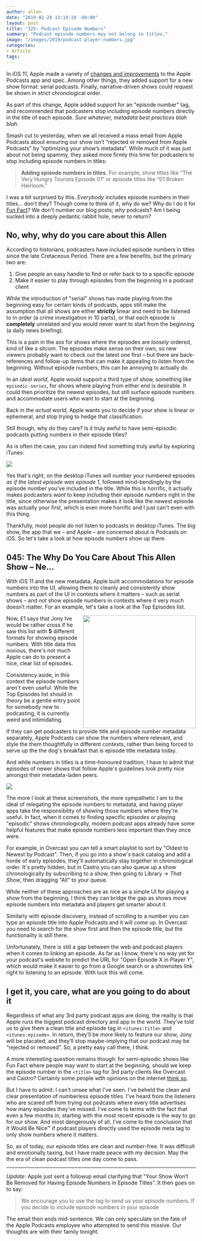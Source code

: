 ```yaml
---
author: allen
date: "2019-02-28 13:10:10 -08:00"
layout: post
title: "325: Podcast Episode Numbers"
summary: "Podcast episode numbers may not belong in titles."
image: "/images/2019/podcast-player-numbers.jpg"
categories:
- Article
tags:
---
```


In iOS 11, Apple  made a variety of [changes and improvements](https://developer.apple.com/videos/play/wwdc2017/512) to the Apple Podcasts app and spec. Among other things, they added support for a new show format: serial podcasts. Finally, narrative-driven shows could request be shown in strict chronological order.

As part of this change, Apple added support for an "episode number" tag, and recommended that podcasters stop including episode numbers directly in the title of each episode. _Sure whatever, metadata best practices blah blah._

Smash cut to yesterday, when we all received a mass email from Apple Podcasts about ensuring our show isn’t “rejected or removed from Apple Podcasts” by “optimizing your show’s metadata”. While much of it was just about not being spammy, they asked more firmly this time for podcasters to stop including episode numbers in titles:

> **Adding episode numbers in titles.** For example, show titles like “The Very Hungry Tourists Episode 01” or episode titles like “01 Broken Heirloom.”

I was a bit surprised by this. _Everybody_ includes episode numbers in their titles... don't they? Though come to think of it, why do we? Why do I do it for [Fun Fact](https://funfact.fm/)? We don't number our blog posts; why podcasts? Am I being sucked into a deeply pedantic rabbit hole, never to return?

## No, why, why do you care about this Allen

According to historians, podcasters have included episode numbers in titles since the late Cretaceous Period. There are a few benefits, but the primary two are:

1. Give people an easy handle to find or refer back to to a specific episode
2. Make it easier to play through episodes from the beginning in a podcast client

While the introduction of "serial" shows has made playing from the beginning easy for certain kinds of podcasts, apps still make the assumption that all shows are either **strictly** linear and need to be listened to in order (a crime investigation in 10 parts), or that each episode is **completely** unrelated and you would never want to start from the beginning (a daily news briefing).

This is a pain in the ass for shows where the episodes are _loosely_ ordered, kind of like a sitcom. The episodes make sense on their own, so new viewers probably want to check out the latest one first – but there are back-references and follow-up items that can make it appealing to listen from the beginning. Without episode numbers, this can be annoying to actually do.

In an _ideal world_, Apple would support a third type of show, something like `episodic-series`, for shows where playing from either end is desirable. It could then prioritize the newest episodes, but still surface episode numbers and accommodate users who want to start at the beginning.

Back in the _actual world_, Apple wants you to decide if your show is linear or ephemeral, and stop trying to hedge that classification.

Still though, why do they care? Is it truly awful to have semi-episodic podcasts putting numbers in their episode titles?

As is often the case, you can indeed find something truly awful by exploring iTunes:

<img src="/images/2019/itunes-numbers.png">

Yes that's right, on the desktop iTunes will number your numbered episodes _as if the latest episode was episode 1_, followed mind-bendingly by the episode number you've included in the title. While this is horrific, it actually makes podcasters _want_ to keep including their episode numbers right in the title, since otherwise the presentation makes it look like the newest episode was actually your first, which is even more horrific and I just can't even with this thing.

Thankfully, most people do not listen to podcasts in desktop iTunes. The big show, the app that we – and Apple – are concerned about is Podcasts on iOS. So let's take a look at how episode numbers show up there.

## 045: The Why Do You Care About This Allen Show – Ne...

With iOS 11 and the new metadata, Apple built accommodations for episode numbers into the UI, allowing them to cleanly and consistently show numbers as part of the UI in contexts where it matters – such as serial shows – and _not_ show episode numbers in contexts where it very much doesn’t matter. For an example, let's take a look at the Top Episodes list.

<img src="/images/2019/podcasts-top-episodes.jpg" style="float: right; width: 300px">

Now, £1 says that Jony Ive would be rather cross if he saw this list with **5** different formats for showing episode numbers. With title data this noxious, there's not much Apple can do to present a nice, clear list of episodes.

Consistency aside, in this context the episode numbers aren't even useful. While the Top Episodes list should in theory be a gentle entry point for somebody new to podcasting, it is currently weird and intimidating.

If they can get podcasters to provide title and episode number metadata separately, Apple Podcasts can show the numbers where relevant, and style the them thoughtfully in different contexts, rather than being forced to serve up the the dog's breakfast that is episode title metadata today.

And while numbers in titles is a time-honoured tradition, I have to admit that episodes of newer shows that follow Apple's guidelines look pretty nice amongst their metadata-laden peers.

<img src="/images/2019/podcast-player-numbers.jpg">

The more I look at these screenshots, the more sympathetic I am to the ideal of relegating the episode numbers to metadata, and having player apps take the responsibility of showing those numbers where they're useful. In fact, when it comes to finding specific episodes or playing "episodic" shows chronologically, modern podcast apps already have some helpful features that make episode numbers less important than they once were.

For example, in Overcast you can tell a smart playlist to sort by "Oldest to Newest by Podcast". Then, if you go into a show's back catalog and add a horde of early episodes, they'll automatically stay together in chronological order. It's pretty hidden, but in Castro you can also queue up a show chronologically by subscribing to a show, then going to Library → _That Show_, then dragging "All" to your queue.

While neither of these approaches are as nice as a simple UI for playing a show from the beginning, I think they can bridge the gap as shows move episode numbers into metadata and players get smarter about it.

Similarly with episode discovery, instead of scrolling to a number you can type an episode title into Apple Podcasts and it will come up. In Overcast you need to search for the show first and then the episode title, but the functionality is still there.

Unfortunately, there is still a gap between the web and podcast players when it comes to linking an episode. As far as I know, there's no way yet for your podcast's website to predict the URL for "Open Episode X in Player Y", which would make it easier to go from a Google search or a shownotes link right to listening to an episode. With luck this will come.

## I get it, you care, what are you going to do about it

Regardless of what any 3rd party podcast apps are doing, the reality is that Apple runs the biggest podcast directory and app in the world. They’ve told us to give them a clean title and episode tag in `<itunes:title>` and `<itunes:episode>`. In return, they’ll be more likely to feature our show, Jony will be placated, and they’ll stop maybe-implying that our podcast may be “rejected or removed”. So, a pretty easy call there, I think.

A more interesting question remains though: for semi-episodic shows like Fun Fact where people may want to start at the beginning, should we keep the episode number in the `<title>` tag for 3rd party clients like Overcast and Castro? Certainly some people with opinions on the internet [think so](https://twitter.com/apike/status/1100837204346032128).

But I have to admit: I can't unsee what I've seen. I’ve beheld the clean and clear presentation of numberless episode titles. I’ve heard from the listeners who are scared off from trying out podcasts where every title advertises how many episodes they've missed. I've come to terms with the fact that even a few months in, starting with the most recent episode is the way to go for our show. And most dangerously of all, I’ve come to the conclusion that It Would Be Nice™ if podcast players directly used the episode meta tag to only show numbers where it matters.

So, as of today, our episode titles are clean and number-free. It was difficult and emotionally taxing, but I have made peace with my decision. May the the era of clean podcast titles one day come to pass.

---

_Update_: Apple just sent a followup email clarifying that "Your Show Won’t Be Removed for Having Episode Numbers in Episode Titles". It then goes on to say:

> We encourage you to use the tag to send us your episode numbers. If you decide to include episode numbers in your episode

The email then ends mid-sentence. We can only speculate on the fate of the Apple Podcasts employee who attempted to send this missive. Our thoughts are with their family tonight.